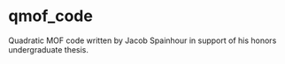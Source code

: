 # qmof_code
Quadratic MOF code written by Jacob Spainhour in support of his honors undergraduate thesis.
